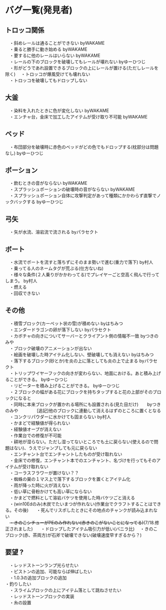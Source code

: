 # バグ一覧(発見者)  

## トロッコ関係  
　・斜めレールは通ることができない       byWAKAME  
　・乗ると勝手に動き始める       byWAKAME  
　・要するに他のレールはいらない        byWAKAME  
　・レールの下のブロックを破壊してもレールが壊れない      byゆーひつじ  
　・形がどうであれ設置できるブロックの上にレールが置ける(ただしレールを除く)
　・トロッコが爆風受けても壊れない  
　・トロッコを破壊してもドロップしない
## 大釜  
　・染料を入れたときに色が変化しない      byWAKAME  
　・エンチャ台，金床で加工したアイテムが受け取り不可能     byWAKAME  
## ベッド  
　・布団部分を破壊時に赤色のベッドがどの色でもドロップする(枕部分は問題なし)     byゆーひつじ  
## ポーション  
　・飲むときの音がならない       byWAKAME  
　・スプラッシュポーションの破壊時の音がならない       byWAKAME  
　・スプラッシュポーション自体に攻撃判定があって種類にかかわらず直撃でノックバックする byゆーひつじ  
## 弓矢  
　・矢が水流、溶岩流で流される     byパラセクト  
## ボート
　・水流でボートを流すと落ちずにそのまま勢いで進む(重力で落下)    by村人  
　・乗ってる人のネームタグが荒ぶる(仕方ないね)  
　・様々な条件(２人乗りがかかわってる)でプレイヤーごと空高く飛んで行ってしまう。   by村人  
　・燃える  
　・回収できない
##  その他  
　・積雪ブロック(カーペット状の雪)が積めない   byはちみつ  
　・エンダードラゴンの卵が落下しない    byパラセクト  
　・カボチャの向きについてサーバーとクライアント側の情報不一致   byつきのみや  
　・ブロック破壊のアニメーションが出ない  
　・絵画を破壊した時アイテム化しない、壁破壊しても消えない     byはちみつ  
　・落下するブロック(砂とか)を炎の上に落としても炎の上で止まる      byパラセクト  
　・トリップワイヤーフックの向きが変わらない、地面における。あと積み上げることができる。     byゆーひつじ  
　・リピーターを積み上げることができる。      byゆーひつじ  
　・２ブロックの幅がある花にブロックを持ちタップすると花の上部がそのブロックになると  
　・同時に本来ブロックが置かれる場所にも設置される(見た目だけ)　　byつきのみや　　
　　[追記]他のブロックに連動して消えるはずのところに置くとなる            
　・コンクリパウダーに水かけても固まらない     by村人  
　・かまどで経験値が得られない  
　・経験値オーブが消えない  
　・作業台での修復が不可能  
　・耕地が湿らない。ただし湿ってないところでも土に戻らない(使えるので問題はない)、うえでジャンプしても元に戻らない  
　・エンチャント台でエンチャントしたものが受け取れない  
　・金床での修復，エンチャント本でのエンチャント、名づけを行ってもそのアイテムが受け取れない  
　・コーラスフラワーが置けない？？  
　・蜘蛛の巣の１マス上で落下するブロックを置くとアイテム化  
　・雨が降った時に火が消えない  
　・低い草に骨粉かけても高い草にならない  
　・かまどで燃料として溶岩バケツを使用した時バケツごと消える  
　・(win10Edのみ)木炭でたいまつが作れない(作業台でクラフトすることはできる。その後)  
　・死んでリスポしたときにその地点のチャンクが読み込まれない  
　~~・きのこシチューがPEのみ作れない(赤きのこがないことになってる)~~(7/18.修正されました)  
　・ドロップしたアイテム吸引力が低い(バニラ比)
　・きのこブロック(赤、茶両方)が石斧で破壊できない(破壊速度早すぎるから？)
## 要望 ?　
　・レッドストーンランプ光らせたい    
　・ピストンの追加、可能ならば伸ばしたい  
　・1.0.3の追加ブロックの追加  
  ・釣りしたい  
　・スライムブロックの上にアイテム落として跳ねさせたい  
　・レッドストーンブロックの実装  
　・糸の設置  
  
